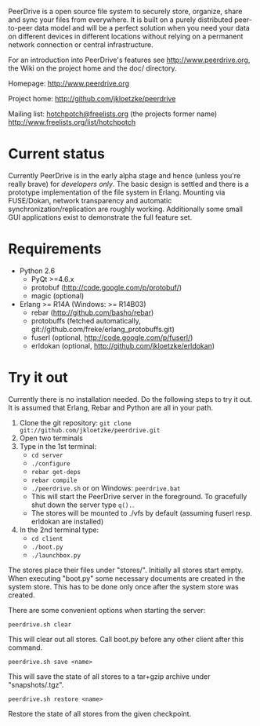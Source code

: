 
PeerDrive is a open source file system to securely store, organize, share and
sync your files from everywhere. It is built on a purely distributed
peer-to-peer data model and will be a perfect solution when you need your data
on different devices in different locations without relying on a permanent
network connection or central infrastructure.

For an introduction into PeerDrive's features see http://www.peerdrive.org, the
Wiki on the project home and the doc/ directory.

Homepage: http://www.peerdrive.org

Project home: http://github.com/jkloetzke/peerdrive

Mailing list: hotchpotch@freelists.org (the projects former name)
              http://www.freelists.org/list/hotchpotch

Current status
==============

Currently PeerDrive is in the early alpha stage and hence (unless you're really
brave) for *developers only*. The basic design is settled and there is a
prototype implementation of the file system in Erlang. Mounting via FUSE/Dokan,
network transparency and automatic synchronization/replication are roughly
working.  Additionally some small GUI applications exist to demonstrate the
full feature set.

Requirements
============

* Python 2.6
    * PyQt >=4.6.x
    * protobuf (http://code.google.com/p/protobuf/)
    * magic (optional)
* Erlang >= R14A (Windows: >= R14B03)
    * rebar (http://github.com/basho/rebar)
    * protobuffs (fetched automatically, git://github.com/freke/erlang_protobuffs.git)
    * fuserl (optional, http://code.google.com/p/fuserl/)
    * erldokan (optional, http://github.com/jkloetzke/erldokan)

Try it out
==========

Currently there is no installation needed. Do the following steps to try it
out. It is assumed that Erlang, Rebar and Python are all in your path.

1. Clone the git repository: `git clone git://github.com/jkloetzke/peerdrive.git`
2. Open two terminals
3. Type in the 1st terminal:
    * `cd server`
    * `./configure`
    * `rebar get-deps`
    * `rebar compile`
    * `./peerdrive.sh` or on Windows: `peerdrive.bat`
    * This will start the PeerDrive server in the foreground. To gracefully
      shut down the server type `q().`.
    * The stores will be mounted to ./vfs by default (assuming fuserl resp.
      erldokan are installed)
4. In the 2nd terminal type:
    * `cd client`
    * `./boot.py`
    * `./launchbox.py`

The stores place their files under "stores/". Initially all stores start empty.
When executing "boot.py" some necessary documents are created in the system
store. This has to be done only once after the system store was created.

There are some convenient options when starting the server:

    peerdrive.sh clear

This will clear out all stores. Call boot.py before any other client after this
command.

    peerdrive.sh save <name>

This will save the state of all stores to a tar+gzip archive under
"snapshots/<name>.tgz".

    peerdrive.sh restore <name>

Restore the state of all stores from the given checkpoint.

